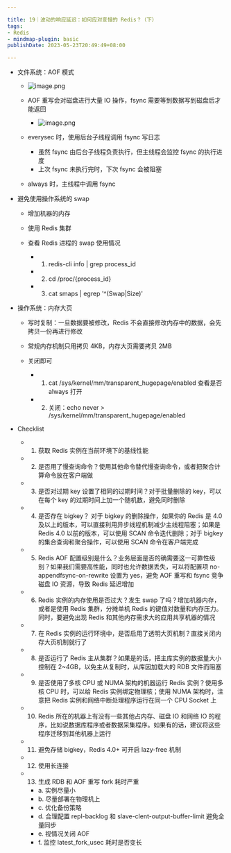 ```yaml
---

title: 19｜波动的响应延迟：如何应对变慢的 Redis？（下）
tags:
- Redis
- mindmap-plugin: basic
publishDate: 2023-05-23T20:49:49+08:00

---
```


- 文件系统：AOF 模式
  - ![image.png](https://cdn.jsdelivr.net/gh/11ze/static/images/redis-19-1.png)


  - AOF 重写会对磁盘进行大量 IO 操作，fsync 需要等到数据写到磁盘后才能返回
    - ![image.png](https://cdn.jsdelivr.net/gh/11ze/static/images/redis-19-2.png)

  - everysec 时，使用后台子线程调用 fsync 写日志

    - 虽然 fsync 由后台子线程负责执行，但主线程会监控 fsync 的执行进度
    - 上次 fsync 未执行完时，下次 fsync 会被阻塞

  - always 时，主线程中调用 fsync

- 避免使用操作系统的 swap

  - 增加机器的内存
  - 使用 Redis 集群
  - 查看 Redis 进程的 swap 使用情况

    - 1. redis-cli info | grep process_id
    - 2. cd /proc/{process_id}
    - 3. cat smaps | egrep '^(Swap|Size)'

- 操作系统：内存大页

  - 写时复制：一旦数据要被修改，Redis 不会直接修改内存中的数据，会先拷贝一份再进行修改
  - 常规内存机制只用拷贝 4KB，内存大页需要拷贝 2MB
  - 关闭即可

    - 1. cat /sys/kernel/mm/transparent_hugepage/enabled 查看是否 always 打开
    - 2. 关闭：echo never > /sys/kernel/mm/transparent_hugepage/enabled

- Checklist

  - 1. 获取 Redis 实例在当前环境下的基线性能
  - 2. 是否用了慢查询命令？使用其他命令替代慢查询命令，或者把聚合计算命令放在客户端做
  - 3. 是否对过期 key 设置了相同的过期时间？对于批量删除的 key，可以在每个 key 的过期时间上加一个随机数，避免同时删除
  - 4. 是否存在 bigkey？ 对于 bigkey 的删除操作，如果你的 Redis 是 4.0 及以上的版本，可以直接利用异步线程机制减少主线程阻塞；如果是 Redis 4.0 以前的版本，可以使用 SCAN 命令迭代删除；对于 bigkey 的集合查询和聚合操作，可以使用 SCAN 命令在客户端完成
  - 5. Redis AOF 配置级别是什么？业务层面是否的确需要这一可靠性级别？如果我们需要高性能，同时也允许数据丢失，可以将配置项 no-appendfsync-on-rewrite 设置为 yes，避免 AOF 重写和 fsync 竞争磁盘 IO 资源，导致 Redis 延迟增加
  - 6. Redis 实例的内存使用是否过大？发生 swap 了吗？增加机器内存，或者是使用 Redis 集群，分摊单机 Redis 的键值对数量和内存压力。同时，要避免出现 Redis 和其他内存需求大的应用共享机器的情况
  - 7. 在 Redis 实例的运行环境中，是否启用了透明大页机制？直接关闭内存大页机制就行了
  - 8. 是否运行了 Redis 主从集群？如果是的话，把主库实例的数据量大小控制在 2~4GB，以免主从复制时，从库因加载大的 RDB 文件而阻塞
  - 9. 是否使用了多核 CPU 或 NUMA 架构的机器运行 Redis 实例？使用多核 CPU 时，可以给 Redis 实例绑定物理核；使用 NUMA 架构时，注意把 Redis 实例和网络中断处理程序运行在同一个 CPU Socket 上
  - 10. Redis 所在的机器上有没有一些其他占内存、磁盘 IO 和网络 IO 的程序，比如说数据库程序或者数据采集程序。如果有的话，建议将这些程序迁移到其他机器上运行
  - 11. 避免存储 bigkey，Redis 4.0+ 可开启 lazy-free 机制
  - 12. 使用长连接
  - 13. 生成 RDB 和 AOF 重写 fork 耗时严重

    - a. 实例尽量小
    - b. 尽量部署在物理机上
    - c. 优化备份策略
    - d. 合理配置 repl-backlog 和 slave-clent-output-buffer-limit 避免全量同步
    - e. 视情况关闭 AOF
    - f. 监控 latest_fork_usec 耗时是否变长
